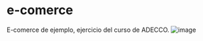 # e-comerce
E-comerce de ejemplo, ejercicio del curso de ADECCO.
![image](https://github.com/MiyuBloody/e-comerce/assets/102371536/34971ebf-057a-434d-99f3-93b2f61af305)

